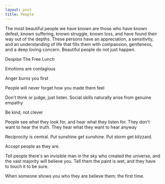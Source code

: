 ```yaml
---
layout: post
title: People  
---
```


The most beautiful people we have known are those who have known defeat, known suffering, known struggle, known loss, and have found their way out of the depths. These persons have an appreciation, a sensitivity, and an understanding of life that fills them with compassion, gentleness, and a deep loving concern. Beautiful people do not just happen.

Despise The Free Lunch

Emotions are contagious

Anger burns you first

People will never forget how you made them feel

Don't think or judge, just listen. Social skills naturally arise from genuine empathy 

Be kind, not clever

People see what they look for, and hear what they listen for. They don't want to hear the truth. They hear what they want to hear anyway 

Reciprocity is central. Put sunshine get sunshine. Put storm get blizzard. 

Accept people as they are. 

Tell people there's an invisible man in the sky who created the universe, and the vast majority will believe you. Tell them the paint is wet, and they have to touch it to be sure.

When someone shows you who they are believe them; the first time.







